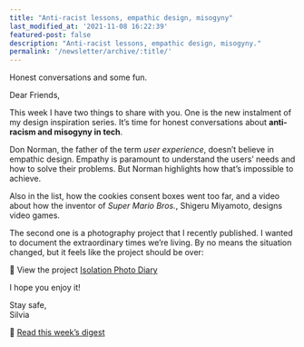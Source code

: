 ```yaml
---
title: "Anti-racist lessons, empathic design, misogyny"
last_modified_at: '2021-11-08 16:22:39'
featured-post: false
description: "Anti-racist lessons, empathic design, misogyny."
permalink: '/newsletter/archive/:title/'
---
```


<p class="lead">Honest conversations and some fun.</p>

<!--more-->

Dear Friends, 

This week I have two things to share with you. One is the new instalment of my design inspiration series. It’s time for honest conversations about **anti-racism and misogyny in tech**. 

Don Norman, the father of the term *user experience*, doesn’t believe in empathic design. Empathy is paramount to understand the users’ needs and how to solve their problems. But Norman highlights how that’s impossible to achieve. 

Also in the list, how the cookies consent boxes went too far, and a video about how the inventor of *Super Mario Bros.*, Shigeru Miyamoto, designs video games. 

The second one is a photography project that I recently published. I wanted to document the extraordinary times we’re living. By no means the situation changed, but it feels like the project should be over:

<p class="detached">🔗 View the project <a href="https://silviamaggidesign.com/photography/isolation-photo-diary/">Isolation Photo Diary</a></p>

<p class="detached">I hope you enjoy it!</p>

<p class="detached">Stay safe,<br>
Silvia</p>

<p class="detached">🔗 <a href="https://silviamaggidesign.com/design-digested/design-digested-empathic-design/">Read this week’s digest</a></p>